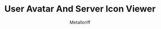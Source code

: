 ---
title: User Avatar And Server Icon Viewer
author: Metalloriff
description_markdown: >-
  Allows you to view server icons, user avatars, and emotes in fullscreen via the context menu. You may also directly copy the image URL or open the URL externally.
github: https://github.com/Metalloriff/
download: https://github.com/Metalloriff/BetterDiscordPlugins/blob/master/AvatarIconViewer.plugin.js
support: https://discord.gg/yNqzuJa
tags:
images:
  - name: User Avatar And Server Icon Viewer Preview
    image: https://i.imgur.com/i5HjrWi.png
  - name: User Avatar And Server Icon Viewer Preview - Fullscreen Avatar
    image: https://i.imgur.com/vzdFT01.png
  - name: User Avatar And Server Icon Viewer Preview - Server Icon Context Menu
    image: https://i.imgur.com/sMlACTt.png
  - name: User Avatar And Server Icon Viewer Preview - Server Icon Full Screen
    image: https://i.imgur.com/2Vg6Esn.png
  - name: User Avatar And Server Icon Viewer Preview - Emote Icon Context Menu
    image: https://i.imgur.com/kJe78ff.png
  - name: User Avatar And Server Icon Viewer Preview - Emote Icon Full Screen
    image: https://i.imgur.com/EvvXF4e.png
layout: product
---